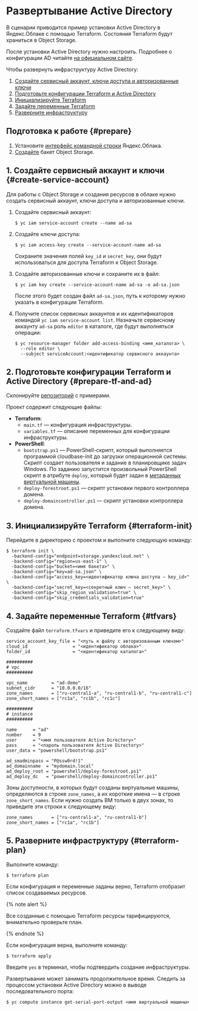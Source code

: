# Развертывание Active Directory

В сценарии приводится пример установки Active Directory в Яндекс.Облаке с помощью Terraform. Состояния Terraform будут храниться в Object Storage.

После установки Active Directory нужно настроить. Подробнее о конфигурации AD читайте [на официальном сайте](https://docs.microsoft.com/en-us/windows-server/identity/ad-ds/active-directory-domain-services).

Чтобы развернуть инфраструктуру Active Directory:

1. [Создайте сервисный аккаунт, ключи доступа и авторизованные ключи](#create-service-account)
1. [Подготовьте конфигурации Terraform и Active Directory](#prepare-tf-and-ad)
1. [Инициализируйте Terraform](#terraform-init)
1. [Задайте переменные Terraform](#tfvars)
1. [Разверните инфраструктуру](#terraform-plan)

## Подготовка к работе {#prepare}

1. Установите [интерфейс командной строки](../../cli/quickstart.md#install) Яндекс.Облака.
1. [Создайте](../../storage/operations/buckets/create.md) бакет Object Storage.

## 1. Создайте сервисный аккаунт и ключи {#create-service-account}

Для работы с Object Storage и создания ресурсов в облаке нужно создать сервисный аккаунт, ключи доступа и авторизованные ключи.

1. Создайте сервисный аккаунт:

   ```
   $ yc iam service-account create --name ad-sa
   ```

1. Создайте ключи доступа:

   ```
   $ yc iam access-key create --service-account-name ad-sa
   ```

   Сохраните значения полей `key_id` и `secret_key`, они будут использоваться для доступа Terraform к Object Storage.

1. Создайте авторизованные ключи и сохраните их в файл:

   ```
   $ yc iam key create --service-account-name ad-sa -o ad-sa.json
   ```

   После этого будет создан файл `ad-sa.json`, путь к которому нужно указать в конфигурации Terraform.

1. Получите список сервисных аккаунтов и их идентификаторов командой `yc iam service-account list`. Назначьте сервисному аккаунту `ad-sa` роль `editor` в каталоге, где будут выполняться операции:

   ```
   $ yc resource-manager folder add-access-binding <имя_каталога> \
     --role editor \
     --subject serviceAccount:<идентификатор сервисного аккаунта>
   ```

## 2. Подготовьте конфигурации Terraform и Active Directory {#prepare-tf-and-ad}

Склонируйте [репозиторий](https://github.com/yandex-cloud/examples) c примерами.

Проект содержит следующие файлы:

* **Terraform**:
   * `main.tf` — конфигурация инфраструктуры.
   * `variables.tf` — описание переменных для конфигурации инфраструктуры.
* **PowerShell**:
   * `bootstrap.ps1` — PowerShell-скрипт, который выполняется программой cloudbase-init до загрузки операционной системы. Скрипт создает пользователя и задание в планировщике задач Windows. По заданию запустится произвольный PowerShell скрипт в атрибуте `deploy`, который будет задан в [метаданных виртуальной машины](../../compute/concepts/vm-metadata.md).
   * `deploy-forestroot.ps1` — скрипт установки первого контроллера домена.
   * `deploy-domaincontroller.ps1` — скрипт установки контроллера домена.

## 3. Инициализируйте Terraform {#terraform-init}

Перейдите в директорию с проектом и выполните следующую команду:

```
$ terraform init \
  -backend-config="endpoint=storage.yandexcloud.net" \
  -backend-config="region=us-east-1" \
  -backend-config="bucket=<имя бакета>" \
  -backend-config="key=ad-sa.json" \
  -backend-config="access_key=<идентификатор ключа доступа — key_id>" \
  -backend-config="secret_key=<секретный ключ — secret_key>" \
  -backend-config="skip_region_validation=true" \
  -backend-config="skip_credentials_validation=true"
```

## 4. Задайте переменные Terraform {#tfvars}

Создайте файл `terraform.tfvars` и приведите его к следующему виду:

```
service_account_key_file = "<путь к файлу с авторизованным ключом>"
cloud_id                 = "<идентификатор облака>"
folder_id                = "<идентификатор каталога>"

##########
# vpc
##########

vpc_name         = "ad-demo"
subnet_cidr      = "10.0.0.0/16"
zone_names       = ["ru-central1-a", "ru-central1-b", "ru-central1-c"]
zone_short_names = ["rc1a", "rc1b", "rc1c"]

##########
# instance
##########

name      = "ad"
number    = 9
user      = "<имя пользователя Active Directory>"
pass      = "<пароль пользователя Active Directory>"
user_data = "powershell/bootstrap.ps1"

ad_smadminpass = "P@ssw0rd!1"
ad_domainname  = "mydomain.local"
ad_deploy_root = "powershell/deploy-forestroot.ps1"
ad_deploy_dc   = "powershell/deploy-domaincontroller.ps1"
```

Зоны доступности, в которых будут созданы виртуальные машины, определяются в строке `zone_names`, а их короткие имена — в строке `zone_short_names`. Если нужно создать ВМ только в двух зонах, то приведите эти строки к следующему виду:

```
zone_names       = ["ru-central1-a", "ru-central1-b"]
zone_short_names = ["rc1a", "rc1b"]
```

## 5. Разверните инфраструктуру {#terraform-plan}

Выполните команду:

```
$ terraform plan
```

Если конфигурация и переменные заданы верно, Terraform отобразит список создаваемых ресурсов.

{% note alert %}

Все созданные с помощью Terraform ресурсы тарифицируются, внимательно проверьте план.

{% endnote %}

Если конфигурация верна, выполните команду:

```
$ terraform apply
```

Введите `yes` в терминал, чтобы подтвердить создание инфраструктуры.

Развертывание может занимать продолжительное время. Следить за процессом установки Active Directory можно в выводе последовательного порта:

```
$ yc compute instance get-serial-port-output <имя виртуальной машины>
```